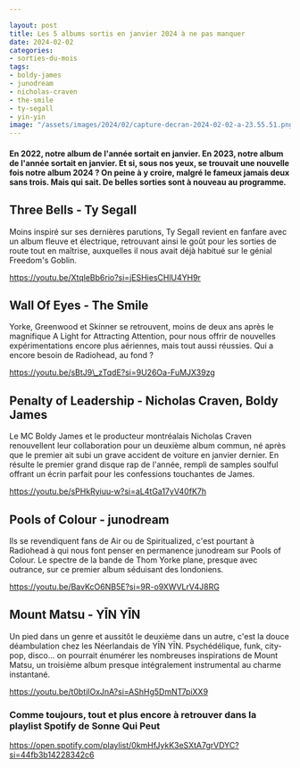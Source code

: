 ```yaml
---

layout: post
title: Les 5 albums sortis en janvier 2024 à ne pas manquer
date: 2024-02-02
categories:
- sorties-du-mois
tags:
- boldy-james
- junodream
- nicholas-craven
- the-smile
- ty-segall
- yin-yin
image: "/assets/images/2024/02/capture-decran-2024-02-02-a-23.55.51.png"
---
```


#### En 2022, notre album de l'année sortait en janvier. En 2023, notre album de l'année sortait en janvier. Et si, sous nos yeux, se trouvait une nouvelle fois notre album 2024 ? On peine à y croire, malgré le fameux jamais deux sans trois. Mais qui sait. De belles sorties sont à nouveau au programme.

<!--more-->

## Three Bells - Ty Segall

Moins inspiré sur ses dernières parutions, Ty Segall revient en fanfare avec un album fleuve et électrique, retrouvant ainsi le goût pour les sorties de route tout en maîtrise, auxquelles il nous avait déjà habitué sur le génial Freedom's Goblin.

https://youtu.be/XtqleBb6rio?si=jESHiesCHlU4YH9r

## Wall Of Eyes - The Smile

Yorke, Greenwood et Skinner se retrouvent, moins de deux ans après le magnifique A Light for Attracting Attention, pour nous offrir de nouvelles expérimentations encore plus aériennes, mais tout aussi réussies. Qui a encore besoin de Radiohead, au fond ?

https://youtu.be/sBtJ9\_zTqdE?si=9U26Oa-FuMJX39zg

## Penalty of Leadership - Nicholas Craven, Boldy James

Le MC Boldy James et le producteur montréalais Nicholas Craven renouvellent leur collaboration pour un deuxième album commun, né après que le premier ait subi un grave accident de voiture en janvier dernier. En résulte le premier grand disque rap de l'année, rempli de samples soulful offrant un écrin parfait pour les confessions touchantes de James.

https://youtu.be/sPHkRyiuu-w?si=aL4tGa17yV40fK7h

## Pools of Colour - junodream

Ils se revendiquent fans de Air ou de Spiritualized, c'est pourtant à Radiohead à qui nous font penser en permanence junodream sur Pools of Colour. Le spectre de la bande de Thom Yorke plane, presque avec outrance, sur ce premier album séduisant des londoniens.

https://youtu.be/BavKcO6NB5E?si=9R-o9XWVLrV4J8RG

## Mount Matsu - YĪN YĪN

Un pied dans un genre et aussitôt le deuxième dans un autre, c'est la douce déambulation chez les Néerlandais de YĪN YĪN. Psychédélique, funk, city-pop, disco... on pourrait énumérer les nombreuses inspirations de Mount Matsu, un troisième album presque intégralement instrumental au charme instantané.

https://youtu.be/t0btjlOxJnA?si=AShHg5DmNT7piXX9

### Comme toujours, tout et plus encore à retrouver dans la playlist Spotify de Sonne Qui Peut

https://open.spotify.com/playlist/0kmHfJykK3eSXtA7grVDYC?si=44fb3b14228342c6
